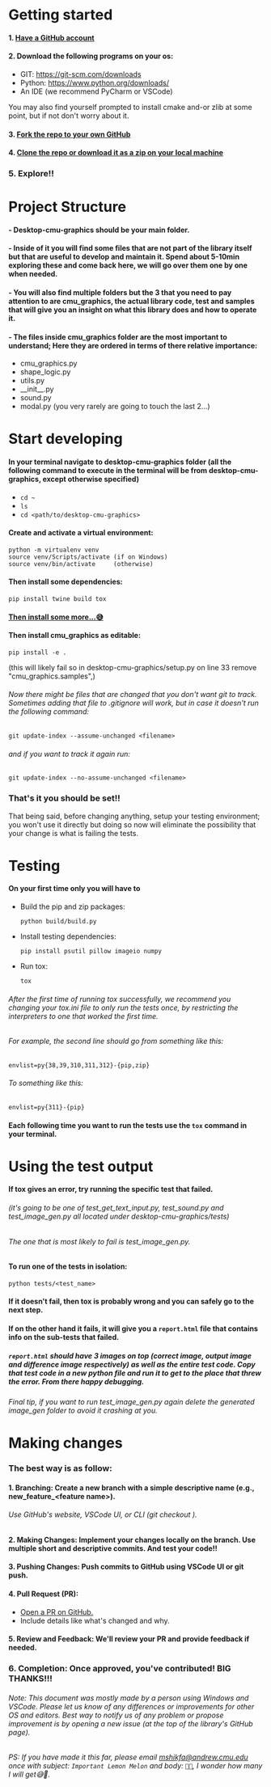 # Getting started

#### 1. [Have a GitHub account](https://docs.github.com/en/get-started/start-your-journey/creating-an-account-on-github)
#### 2. Download the following programs on your os:

- GIT: https://git-scm.com/downloads
- Python: https://www.python.org/downloads/
- An IDE (we recommend PyCharm or VSCode)

You may also find yourself prompted to install cmake and-or zlib at some point, but if not don't worry about it.
#### 3. [Fork the repo to your own GitHub](https://docs.github.com/en/pull-requests/collaborating-with-pull-requests/working-with-forks/fork-a-repo#forking-a-repository)
#### 4. [Clone the repo or download it as a zip on your local machine](https://docs.github.com/en/repositories/creating-and-managing-repositories/cloning-a-repository#cloning-a-repository)
### 5. Explore!!

# Project Structure

#### - Desktop-cmu-graphics should be your main folder.
#### - Inside of it you will find some files that are not part of the library itself but that are useful to develop and maintain it. Spend about 5-10min exploring these and come back here, we will go over them one by one when needed.
#### - You will also find multiple folders but the 3 that you need to pay attention to are cmu_graphics, the actual library code, test and samples that will give you an insight on what this library does and how to operate it.
#### - The files inside cmu_graphics folder are the most important to understand; Here they are ordered in terms of there relative importance:
- cmu_graphics.py
- shape_logic.py
- utils.py
- \_\_init__.py
- sound.py
- modal.py (you very rarely are going to touch the last 2...)

# Start developing

#### In your terminal navigate to desktop-cmu-graphics folder (all the following command to execute in the terminal will be from desktop-cmu-graphics, except otherwise specified)

- `cd ~`
- `ls`
- `cd <path/to/desktop-cmu-graphics>`

#### Create and activate a virtual environment:

    python -m virtualenv venv
    source venv/Scripts/activate (if on Windows)
    source venv/bin/activate     (otherwise)

#### Then install some dependencies:

    pip install twine build tox

#### [Then install some more...😅](https://github.com/cmu-cs-academy/desktop-cmu-graphics?tab=readme-ov-file#install-dependencies)

#### Then install cmu_graphics as editable:
    pip install -e .
(this will likely fail so in desktop-cmu-graphics/setup.py on line 33 remove "cmu_graphics.samples",)

###### Now there might be files that are changed that you don't want git to track. Sometimes adding that file to .gitignore will work, but in case it doesn't run the following command:
    git update-index --assume-unchanged <filename>
###### and if you want to track it again run:
    git update-index --no-assume-unchanged <filename>

### That's it you should be set!!

That being said, before changing anything, setup your testing environment; you won't use it directly but doing so now will eliminate the possibility that your change is what is failing the tests.

# Testing

#### On your first time only you will have to
- Build the pip and zip packages:

      python build/build.py

- Install testing dependencies:

      pip install psutil pillow imageio numpy

- Run tox:

      tox

###### After the first time of running tox successfully, we recommend you changing your tox.ini file to only run the tests once, by restricting the interpreters to one that worked the first time.
###### For example, the second line should go from something like this:
`envlist=py{38,39,310,311,312}-{pip,zip}`
###### To something like this:
`envlist=py{311}-{pip}`

#### Each following time you want to run the tests use the `tox` command in your terminal.

# Using the test output

#### If tox gives an error, try running the specific test that failed.
###### (it's going to be one of test_get_text_input.py, test_sound.py and test_image_gen.py all located under desktop-cmu-graphics/tests)
###### The one that is most likely to fail is test_image_gen.py.

#### To run one of the tests in isolation:

    python tests/<test_name>

#### If it doesn't fail, then tox is probably wrong and you can safely go to the next step.

#### If on the other hand it fails, it will give you a `report.html` file that contains info on the sub-tests that failed.
##### `report.html` should have 3 images on top (correct image, output image and difference image respectively) as well as the entire test code. Copy that test code in a new python file and run it to get to the place that threw the error. From there happy debugging.
###### Final tip, if you want to run test_image_gen.py again delete the generated image_gen folder to avoid it crashing at you.

# Making changes

### The best way is as follow:

#### 1. Branching: Create a new branch with a simple descriptive name (e.g., new_feature_\<feature name>).

###### Use GitHub's website, VSCode UI, or CLI (git checkout <branch name>).

#### 2. Making Changes: Implement your changes locally on the branch. Use multiple short and descriptive commits. And test your code!!

#### 3. Pushing Changes: Push commits to GitHub using VSCode UI or git push.

#### 4. Pull Request (PR):

- [Open a PR on GitHub.](https://docs.github.com/en/pull-requests/collaborating-with-pull-requests/proposing-changes-to-your-work-with-pull-requests/creating-a-pull-request)
- Include details like what's changed and why.
#### 5. Review and Feedback: We'll review your PR and provide feedback if needed.

### 6. Completion: Once approved, you've contributed! BIG THANKS!!!

###### Note: This document was mostly made by a person using Windows and VSCode. Please let us know of any differences or improvements for other OS and editors. Best way to notify us of any problem or propose improvement is by opening a new issue (at the top of the library's GitHub page).

###### PS: If you have made it this far, please email mshikfa@andrew.cmu.edu once with subject: `Important Lemon Melon` and body: `🍋🍈`, I wonder how many I will get😅🤔.
